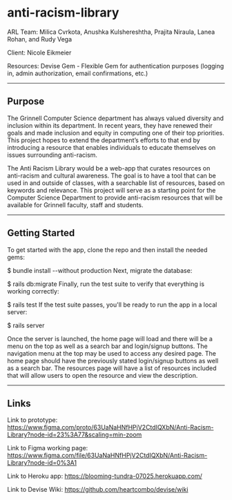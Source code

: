 # anti-racism-library
ARL Team:
Milica Cvrkota, Anushka Kulshereshtha, Prajita Niraula, Lanea Rohan, and Rudy Vega

Client:
Nicole Eikmeier

Resources:
Devise Gem - Flexible Gem for authentication purposes (logging in, admin authorization, email confirmations, etc.)

-------
Purpose
-------

The Grinnell Computer Science department has always valued diversity and inclusion within its department. In recent years, they have renewed their 
goals and made inclusion and equity in computing one of their top priorities. This project hopes to extend the department’s efforts to that end by 
introducing a resource that enables individuals to educate themselves on issues surrounding anti-racism. 

The Anti Racism Library would be a web-app that curates resources on anti-racism and cultural awareness. The goal is to have a tool that can be used
in and outside of classes, with a searchable list of resources, based on keywords and relevance. This project will serve as a starting point for the 
Computer Science Department to provide anti-racism resources that will be available for Grinnell faculty, staff and students.

---------------
Getting Started
---------------

To get started with the app, clone the repo and then install the needed gems:

$ bundle install --without production
Next, migrate the database:


$ rails db:migrate
Finally, run the test suite to verify that everything is working correctly:


$ rails test
If the test suite passes, you'll be ready to run the app in a local server:


$ rails server


Once the server is launched, the home page will load and there will be a menu on the top as well as a search bar and login/signup buttons. The 
navigation menu at the top may be used to access any desired page. The home page should have the previously stated login/signup buttons as well as a 
search bar. The resources page will have a list of resources included that will allow users to open the resource and view the description.


-----
Links
-----

Link to prototype:
https://www.figma.com/proto/63UaNaHNfHPjV2CtdIQXbN/Anti-Racism-Library?node-id=23%3A77&scaling=min-zoom

Link to Figma working page:
https://www.figma.com/file/63UaNaHNfHPjV2CtdIQXbN/Anti-Racism-Library?node-id=0%3A1

Link to Heroku app:
https://blooming-tundra-07025.herokuapp.com/

Link to Devise Wiki:
https://github.com/heartcombo/devise/wiki
